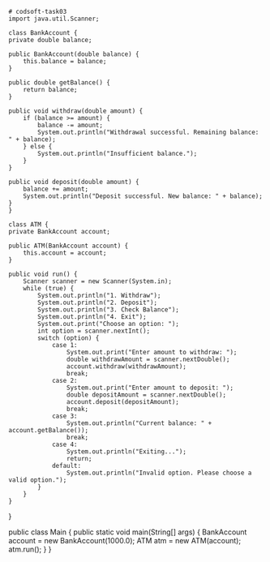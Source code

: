     # codsoft-task03
    import java.util.Scanner;

    class BankAccount {
    private double balance;

    public BankAccount(double balance) {
        this.balance = balance;
    }

    public double getBalance() {
        return balance;
    }

    public void withdraw(double amount) {
        if (balance >= amount) {
            balance -= amount;
            System.out.println("Withdrawal successful. Remaining balance: " + balance);
        } else {
            System.out.println("Insufficient balance.");
        }
    }

    public void deposit(double amount) {
        balance += amount;
        System.out.println("Deposit successful. New balance: " + balance);
    }
    }

    class ATM {
    private BankAccount account;

    public ATM(BankAccount account) {
        this.account = account;
    }

    public void run() {
        Scanner scanner = new Scanner(System.in);
        while (true) {
            System.out.println("1. Withdraw");
            System.out.println("2. Deposit");
            System.out.println("3. Check Balance");
            System.out.println("4. Exit");
            System.out.print("Choose an option: ");
            int option = scanner.nextInt();
            switch (option) {
                case 1:
                    System.out.print("Enter amount to withdraw: ");
                    double withdrawAmount = scanner.nextDouble();
                    account.withdraw(withdrawAmount);
                    break;
                case 2:
                    System.out.print("Enter amount to deposit: ");
                    double depositAmount = scanner.nextDouble();
                    account.deposit(depositAmount);
                    break;
                case 3:
                    System.out.println("Current balance: " + account.getBalance());
                    break;
                case 4:
                    System.out.println("Exiting...");
                    return;
                default:
                    System.out.println("Invalid option. Please choose a valid option.");
            }
        }
    }
}

public class Main {
    public static void main(String[] args) {
        BankAccount account = new BankAccount(1000.0);
        ATM atm = new ATM(account);
        atm.run();
    }
}
